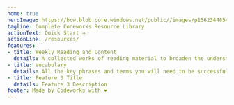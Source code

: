 ```yaml
---
home: true
heroImage: https://bcw.blob.core.windows.net/public//images/p1562344854451880
tagline: Complete Codeworks Resource Library
actionText: Quick Start →
actionLink: /resources/
features:
- title: Weekly Reading and Content 
  details: A collected works of reading material to broaden the understanding of the material
- title: Vocabulary
  details: All the key phrases and terms you will need to be successful as a software developer
- title: Feature 3 Title
  details: Feature 3 Description
footer: Made by Codeworks with ❤️
---
```

